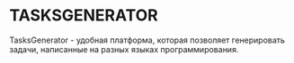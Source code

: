 # TASKSGENERATOR
TasksGenerator - удобная платформа, которая позволяет генерировать
задачи, написанные на разных языках программирования.

